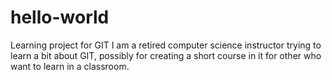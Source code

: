 # hello-world
Learning project for GIT
I am a retired computer science instructor trying to 
learn a bit about GIT, possibly for creating a short course in it
for other who want to learn in a classroom.
